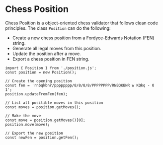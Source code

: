 # Chess Position

Chess Position is a object-oriented chess validator that follows clean code principles. The class `Position` can do the following:
* Create a new chess position from a Fordyce-Edwards Notation (FEN) string.
* Generate all legal moves from this position.
* Update the position after a move.
* Export a chess position in FEN string.

```
import { Position } from './position.js';
const position = new Position();

// Create the opening position 
const fen = 'rnbqkbnr/pppppppp/8/8/8/8/PPPPPPPP/RNBQKBNR w KQkq - 0 1';
position.updateFromFen(fen);

// List all positible moves in this position
const moves = position.getMoves();

// Make the move
const move = position.getMoves()[0];
position.move(move);

// Export the new position
const newFen = position.getFen();
```
